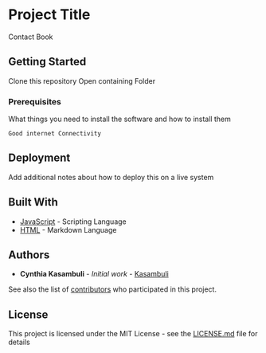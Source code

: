 # Project Title

Contact Book

## Getting Started

Clone this repository
Open containing Folder

### Prerequisites

What things you need to install the software and how to install them

```
Good internet Connectivity
```
## Deployment

Add additional notes about how to deploy this on a live system

## Built With

* [JavaScript](https://developer.mozilla.org/en-US/docs/Web/JavaScript/) - Scripting Language
* [HTML](https://developer.mozilla.org/en-US/docs/Web/HTML/) - Markdown Language


## Authors

* **Cynthia Kasambuli** - *Initial work* - [Kasambuli](https://github.com/Kasambuli)

See also the list of [contributors](https://github.com/Contact-List/contributors) who participated in this project.

## License

This project is licensed under the MIT License - see the [LICENSE.md](LICENSE.md) file for details
